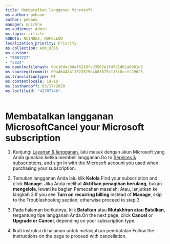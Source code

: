 ```yaml
---
title: Membatalkan langganan Microsoft
ms.author: pebaum
author: pebaum
manager: mnirkhe
ms.audience: Admin
ms.topic: article
ROBOTS: NOINDEX, NOFOLLOW
localization_priority: Priority
ms.collection: Adm_O365
ms.custom:
- "9001727"
- "3824"
ms.openlocfilehash: 0bc16dac8daf6219fcd3507e1f47d1d62a0961d2
ms.sourcegitcommit: 09a46448411022829e4b83879c113c0ccfc29625
ms.translationtype: HT
ms.contentlocale: id-ID
ms.lasthandoff: 03/17/2020
ms.locfileid: "42707746"
---
```

# <a name="cancel-your-microsoft-subscription"></a><span data-ttu-id="7b258-102">Membatalkan langganan Microsoft</span><span class="sxs-lookup"><span data-stu-id="7b258-102">Cancel your Microsoft subscription</span></span>

1. <span data-ttu-id="7b258-103">Kunjungi [Layanan & langganan](https://account.microsoft.com/services/), lalu masuk dengan akun Microsoft yang Anda gunakan ketika membeli langganan.</span><span class="sxs-lookup"><span data-stu-id="7b258-103">Go to [Services & subscriptions](https://account.microsoft.com/services/), and sign in with the Microsoft account you used when purchasing your subscription.</span></span>

2. <span data-ttu-id="7b258-104">Temukan langganan Anda lalu klik **Kelola**.</span><span class="sxs-lookup"><span data-stu-id="7b258-104">Find your subscription and click **Manage**.</span></span> <span data-ttu-id="7b258-105">Jika Anda melihat **Aktifkan penagihan berulang**, bukan **mengelola**, lewati ke bagian Pemecahan masalah;  Atau, lanjutkan ke langkah 3.</span><span class="sxs-lookup"><span data-stu-id="7b258-105">If you see **Turn on recurring billing** instead of **Manage**, skip to the Troubleshooting section;  otherwise proceed to step 3.</span></span>

3. <span data-ttu-id="7b258-106">Pada halaman berikutnya, klik **Batalkan** atau **Mutakhiran atau Batalkan**, tergantung tipe langganan Anda.</span><span class="sxs-lookup"><span data-stu-id="7b258-106">On the next page, click **Cancel** or **Upgrade or Cancel**, depending on your subscription type.</span></span>

4. <span data-ttu-id="7b258-107">Ikuti instruksi di halaman untuk melanjutkan pembatalan.</span><span class="sxs-lookup"><span data-stu-id="7b258-107">Follow the instructions on the page to proceed with cancellation.</span></span>
